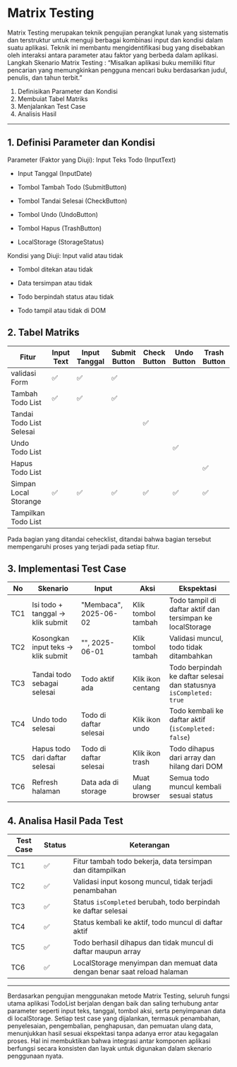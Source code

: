# Matrix Testing

Matrix Testing merupakan teknik pengujian perangkat lunak yang sistematis dan terstruktur untuk
menguji berbagai kombinasi input dan kondisi dalam suatu aplikasi. Teknik ini membantu
mengidentifikasi bug yang disebabkan oleh interaksi antara parameter atau faktor yang berbeda
dalam aplikasi.
Langkah Skenario Matrix Testing :
“Misalkan aplikasi buku memiliki fitur pencarian yang memungkinkan pengguna mencari buku
berdasarkan judul, penulis, dan tahun terbit.”
1. Definisikan Parameter dan Kondisi
2. Membuiat Tabel Matriks
3. Menjalankan Test Case
4. Analisis Hasil

---

## 1. Definisi Parameter dan Kondisi

Parameter (Faktor yang Diuji):
Input Teks Todo (InputText)

- Input Tanggal (InputDate)

- Tombol Tambah Todo (SubmitButton)

- Tombol Tandai Selesai (CheckButton)

- Tombol Undo (UndoButton)

- Tombol Hapus (TrashButton)

- LocalStorage (StorageStatus)

Kondisi yang Diuji:
Input valid atau tidak

- Tombol ditekan atau tidak

- Data tersimpan atau tidak

- Todo berpindah status atau tidak

- Todo tampil atau tidak di DOM

## 2. Tabel Matriks

| Fitur                   | Input Text  | Input Tanggal | Submit Button | Check Button | Undo Button | Trash Button | Storange Status |
|-------------------------|-------------|---------------|---------------|--------------|-------------|--------------|-----------------|
|validasi Form            | ✅          | ✅           | ✅            |              |             |              |                 |
|Tambah Todo List         | ✅          | ✅           | ✅            |              |             |              |                 |
|Tandai Todo List Selesai |             |               |                | ✅          |             |              | ✅              |
|Undo Todo List           |             |               |                |              | ✅         |              | ✅              |
|Hapus Todo List          |             |               |                |              |             | ✅          | ✅              |
|Simpan Local Storange    | ✅          | ✅           | ✅            | ✅           | ✅          | ✅          | ✅              |
|Tampilkan Todo List      |             |               |                |              |              |             | ✅              |

Pada bagian yang ditandai cehecklist, ditandai bahwa bagian tersebut mempengaruhi proses yang terjadi pada setiap fitur.

## 3. Implementasi Test Case

| No  | Skenario                           | Input                  | Aksi               | Ekspektasi                                                         |
| --- | ---------------------------------- | ---------------------- | ------------------ | ------------------------------------------------------------------ |
| TC1 | Isi todo + tanggal → klik submit   | "Membaca", 2025-06-02  | Klik tombol tambah | Todo tampil di daftar aktif dan tersimpan ke localStorage          |
| TC2 | Kosongkan input teks → klik submit | "", 2025-06-01         | Klik tombol tambah | Validasi muncul, todo tidak ditambahkan                            |
| TC3 | Tandai todo sebagai selesai        | Todo aktif ada         | Klik ikon centang  | Todo berpindah ke daftar selesai dan statusnya `isCompleted: true` |
| TC4 | Undo todo selesai                  | Todo di daftar selesai | Klik ikon undo     | Todo kembali ke daftar aktif (`isCompleted: false`)                |
| TC5 | Hapus todo dari daftar selesai     | Todo di daftar selesai | Klik ikon trash    | Todo dihapus dari array dan hilang dari DOM                        |
| TC6 | Refresh halaman                    | Data ada di storage    | Muat ulang browser | Semua todo muncul kembali sesuai status                            |

## 4. Analisa Hasil Pada Test

| Test Case | Status | Keterangan                                                               |
| --------- | ------ | -------------------------------------------------------------------------|
| TC1       | ✅      | Fitur tambah todo bekerja, data tersimpan dan ditampilkan               |
| TC2       | ✅      | Validasi input kosong muncul, tidak terjadi penambahan                  |
| TC3       | ✅      | Status `isCompleted` berubah, todo berpindah ke daftar selesai          |
| TC4       | ✅      | Status kembali ke aktif, todo muncul di daftar aktif                    |
| TC5       | ✅      | Todo berhasil dihapus dan tidak muncul di daftar maupun array           |
| TC6       | ✅      | LocalStorage menyimpan dan memuat data dengan benar saat reload halaman |

---

Berdasarkan pengujian menggunakan metode Matrix Testing, seluruh fungsi utama aplikasi TodoList berjalan dengan baik dan saling terhubung antar parameter seperti input teks, tanggal, tombol aksi, serta penyimpanan data di localStorage. Setiap test case yang dijalankan, termasuk penambahan, penyelesaian, pengembalian, penghapusan, dan pemuatan ulang data, menunjukkan hasil sesuai ekspektasi tanpa adanya error atau kegagalan proses. Hal ini membuktikan bahwa integrasi antar komponen aplikasi berfungsi secara konsisten dan layak untuk digunakan dalam skenario penggunaan nyata.
